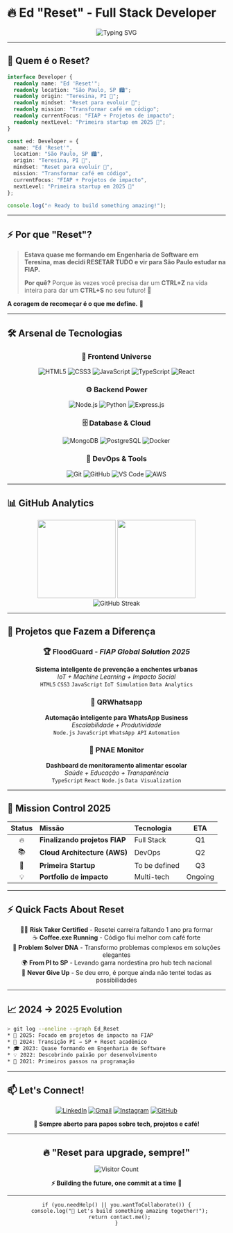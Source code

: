 # 🔥 Ed "Reset" - Full Stack Developer

<div align="center">

![Typing SVG](https://readme-typing-svg.demolab.com?font=JetBrains+Mono&size=28&duration=3000&pause=1000&color=00FF88&center=true&vCenter=true&width=600&lines=🚀+Full+Stack+Developer;💻+FIAP+Student;🌟+From+Teresina+→+São+Paulo;⚡+Reset+To+Upgrade;🔥+Building+The+Future)

</div>

---

## 🎯 **Quem é o Reset?**

```typescript
interface Developer {
  readonly name: "Ed 'Reset'";
  readonly location: "São Paulo, SP 🏙️";
  readonly origin: "Teresina, PI 🌴";
  readonly mindset: "Reset para evoluir 🔄";
  readonly mission: "Transformar café em código";
  readonly currentFocus: "FIAP + Projetos de impacto";
  readonly nextLevel: "Primeira startup em 2025 🚀";
}

const ed: Developer = {
  name: "Ed 'Reset'",
  location: "São Paulo, SP 🏙️", 
  origin: "Teresina, PI 🌴",
  mindset: "Reset para evoluir 🔄",
  mission: "Transformar café em código",
  currentFocus: "FIAP + Projetos de impacto",
  nextLevel: "Primeira startup em 2025 🚀"
};

console.log("🔥 Ready to build something amazing!");
```

---

## ⚡ **Por que "Reset"?**

> **Estava quase me formando em Engenharia de Software em Teresina, mas decidi RESETAR TUDO e vir para São Paulo estudar na FIAP.**
> 
> **Por quê?** Porque às vezes você precisa dar um **CTRL+Z** na vida inteira para dar um **CTRL+S** no seu futuro! 🎯

**A coragem de recomeçar é o que me define.** 💪

---

## 🛠️ **Arsenal de Tecnologias**

<div align="center">

### **🎨 Frontend Universe**
![HTML5](https://img.shields.io/badge/HTML5-E34F26?style=for-the-badge&logo=html5&logoColor=white)
![CSS3](https://img.shields.io/badge/CSS3-1572B6?style=for-the-badge&logo=css3&logoColor=white)
![JavaScript](https://img.shields.io/badge/JavaScript-F7DF1E?style=for-the-badge&logo=javascript&logoColor=black)
![TypeScript](https://img.shields.io/badge/TypeScript-007ACC?style=for-the-badge&logo=typescript&logoColor=white)
![React](https://img.shields.io/badge/React-20232A?style=for-the-badge&logo=react&logoColor=61DAFB)

### **⚙️ Backend Power**
![Node.js](https://img.shields.io/badge/Node.js-43853D?style=for-the-badge&logo=node.js&logoColor=white)
![Python](https://img.shields.io/badge/Python-3776AB?style=for-the-badge&logo=python&logoColor=white)
![Express.js](https://img.shields.io/badge/Express.js-404D59?style=for-the-badge&logo=express&logoColor=white)

### **🗄️ Database & Cloud**
![MongoDB](https://img.shields.io/badge/MongoDB-4EA94B?style=for-the-badge&logo=mongodb&logoColor=white)
![PostgreSQL](https://img.shields.io/badge/PostgreSQL-316192?style=for-the-badge&logo=postgresql&logoColor=white)
![Docker](https://img.shields.io/badge/Docker-2496ED?style=for-the-badge&logo=docker&logoColor=white)

### **🔧 DevOps & Tools**
![Git](https://img.shields.io/badge/Git-F05032?style=for-the-badge&logo=git&logoColor=white)
![GitHub](https://img.shields.io/badge/GitHub-100000?style=for-the-badge&logo=github&logoColor=white)
![VS Code](https://img.shields.io/badge/VS_Code-0078D4?style=for-the-badge&logo=visual%20studio%20code&logoColor=white)
![AWS](https://img.shields.io/badge/AWS-232F3E?style=for-the-badge&logo=amazon-aws&logoColor=white)

</div>

---

## 📊 **GitHub Analytics**

<div align="center">

<img height="180em" src="https://github-readme-stats.vercel.app/api?username=ResetToBasics&show_icons=true&theme=tokyonight&include_all_commits=true&count_private=true&hide_border=true&bg_color=0d1117&icon_color=00FF88&title_color=00FF88&text_color=ffffff"/>

<img height="180em" src="https://github-readme-stats.vercel.app/api/top-langs/?username=ResetToBasics&layout=compact&langs_count=8&theme=tokyonight&hide_border=true&bg_color=0d1117&title_color=00FF88&text_color=ffffff"/>

</div>

<div align="center">
<img src="https://github-readme-streak-stats.herokuapp.com?user=ResetToBasics&theme=tokyonight&hide_border=true&background=0D1117&stroke=00FF88&ring=00FF88&fire=FF6B6B&currStreakLabel=00FF88&sideLabels=FFFFFF&currStreakNum=FFFFFF&sideNums=FFFFFF&dates=8B949E" alt="GitHub Streak"/>
</div>

---

## 🚀 **Projetos que Fazem a Diferença**

<div align="center">

### 🏆 **FloodGuard** - *FIAP Global Solution 2025*
**Sistema inteligente de prevenção a enchentes urbanas**  
*IoT + Machine Learning + Impacto Social*  
`HTML5` `CSS3` `JavaScript` `IoT Simulation` `Data Analytics`

### 📱 **QRWhatsapp** 
**Automação inteligente para WhatsApp Business**  
*Escalabilidade + Produtividade*  
`Node.js` `JavaScript` `WhatsApp API` `Automation`

### 🍎 **PNAE Monitor**
**Dashboard de monitoramento alimentar escolar**  
*Saúde + Educação + Transparência*  
`TypeScript` `React` `Node.js` `Data Visualization`

</div>

---

## 🎯 **Mission Control 2025**

<div align="center">

| Status | Missão | Tecnologia | ETA |
|:------:|:-------|:-----------|:---:|
| 🔥 | **Finalizando projetos FIAP** | Full Stack | Q1 |
| 📚 | **Cloud Architecture (AWS)** | DevOps | Q2 |
| 🚀 | **Primeira Startup** | To be defined | Q3 |
| 💡 | **Portfolio de impacto** | Multi-tech | Ongoing |

</div>

---

## ⚡ **Quick Facts About Reset**

<div align="center">

🏃‍♂️ **Risk Taker Certified** - Resetei carreira faltando 1 ano pra formar  
☕ **Coffee.exe Running** - Código flui melhor com café forte  
🧠 **Problem Solver DNA** - Transformo problemas complexos em soluções elegantes  
🌍 **From PI to SP** - Levando garra nordestina pro hub tech nacional  
💪 **Never Give Up** - Se deu erro, é porque ainda não tentei todas as possibilidades  

</div>

---

## 📈 **2024 → 2025 Evolution**

```bash
> git log --oneline --graph Ed_Reset
* 🚀 2025: Focado em projetos de impacto na FIAP
* 💼 2024: Transição PI → SP + Reset acadêmico  
* 🎓 2023: Quase formando em Engenharia de Software
* 💡 2022: Descobrindo paixão por desenvolvimento
* 🌱 2021: Primeiros passos na programação
```

---

## 📫 **Let's Connect!**

<div align="center">

[![LinkedIn](https://img.shields.io/badge/LinkedIn-0077B5?style=for-the-badge&logo=linkedin&logoColor=white)](https://linkedin.com/in/seu-perfil)
[![Gmail](https://img.shields.io/badge/Gmail-D14836?style=for-the-badge&logo=gmail&logoColor=white)](mailto:seu-email@gmail.com)
[![Instagram](https://img.shields.io/badge/Instagram-E4405F?style=for-the-badge&logo=instagram&logoColor=white)](https://instagram.com/seu-insta)
[![GitHub](https://img.shields.io/badge/GitHub-100000?style=for-the-badge&logo=github&logoColor=white)](https://github.com/ResetToBasics)

**💬 Sempre aberto para papos sobre tech, projetos e café!**

</div>

---

<div align="center">

## 🔥 **"Reset para upgrade, sempre!"** 

![Visitor Count](https://profile-counter.glitch.me/ResetToBasics/count.svg)

**⚡ Building the future, one commit at a time** 🚀

---

```
if (you.needHelp() || you.wantToCollaborate()) {
  console.log("🤝 Let's build something amazing together!");
  return contact.me();
}
```

</div>
